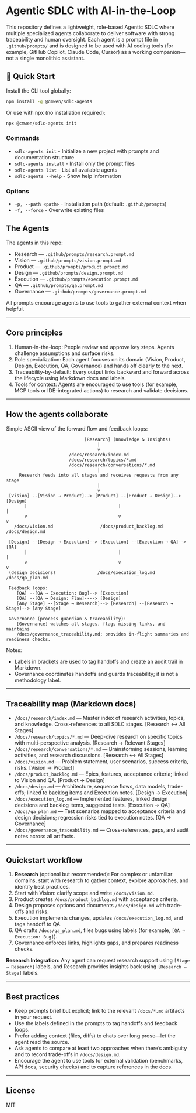 # Agentic SDLC with AI-in-the-Loop

This repository defines a lightweight, role-based Agentic SDLC where multiple specialized agents collaborate to deliver software with strong traceability and human oversight. Each agent is a prompt file in `.github/prompts/` and is designed to be used with AI coding tools (for example, GitHub Copilot, Claude Code, Cursor) as a working companion—not a single monolithic assistant.

## 🚀 Quick Start

Install the CLI tool globally:

```bash
npm install -g @cmwen/sdlc-agents
```

Or use with npx (no installation required):

```bash
npx @cmwen/sdlc-agents init
```

### Commands

- `sdlc-agents init` - Initialize a new project with prompts and documentation structure
- `sdlc-agents install` - Install only the prompt files
- `sdlc-agents list` - List all available agents
- `sdlc-agents --help` - Show help information

### Options

- `-p, --path <path>` - Installation path (default: `.github/prompts`)
- `-f, --force` - Overwrite existing files

## The Agents

The agents in this repo:
- Research — `.github/prompts/research.prompt.md`
- Vision — `.github/prompts/vision.prompt.md`
- Product — `.github/prompts/product.prompt.md`
- Design — `.github/prompts/design.prompt.md`
- Execution — `.github/prompts/execution.prompt.md`
- QA — `.github/prompts/qa.prompt.md`
- Governance — `.github/prompts/governance.prompt.md`

All prompts encourage agents to use tools to gather external context when helpful.

---

## Core principles

1. Human-in-the-loop: People review and approve key steps. Agents challenge assumptions and surface risks.
2. Role specialization: Each agent focuses on its domain (Vision, Product, Design, Execution, QA, Governance) and hands off clearly to the next.
3. Traceability-by-default: Every output links backward and forward across the lifecycle using Markdown docs and labels.
4. Tools for context: Agents are encouraged to use tools (for example, MCP tools or IDE-integrated actions) to research and validate decisions.

---

## How the agents collaborate

Simple ASCII view of the forward flow and feedback loops:

```
                              [Research] (Knowledge & Insights)
                                   |
                                   v
                        /docs/research/index.md
                        /docs/research/topics/*.md
                        /docs/research/conversations/*.md
                                   |
     Research feeds into all stages and receives requests from any stage
                                   |
                                   v
 [Vision] --[Vision → Product]--> [Product] --[Product → Design]--> [Design]
       |                                   |                             |
       v                                   v                             v
   /docs/vision.md                  /docs/product_backlog.md       /docs/design.md

 [Design] --[Design → Execution]--> [Execution] --[Execution → QA]--> [QA]
       |                                   |                             |
       v                                   v                             v
 (design decisions)                /docs/execution_log.md         /docs/qa_plan.md

 Feedback loops:
    [QA] --[QA → Execution: Bug]--> [Execution]
    [QA] --[QA → Design: Flaw]----> [Design]
    [Any Stage] --[Stage → Research]--> [Research] --[Research → Stage]--> [Any Stage]

 Governance (process guardian & traceability):
    [Governance] watches all stages, flags missing links, and maintains
    /docs/governance_traceability.md; provides in-flight summaries and readiness checks.
```

Notes:
- Labels in brackets are used to tag handoffs and create an audit trail in Markdown.
- Governance coordinates handoffs and guards traceability; it is not a methodology label.

---

## Traceability map (Markdown docs)

- `/docs/research/index.md` — Master index of research activities, topics, and knowledge. Cross-references to all SDLC stages. [Research ↔ All Stages]
- `/docs/research/topics/*.md` — Deep-dive research on specific topics with multi-perspective analysis. [Research → Relevant Stages]
- `/docs/research/conversations/*.md` — Brainstorming sessions, learning activities, and research discussions. [Research ↔ All Stages]
- `/docs/vision.md` — Problem statement, user scenarios, success criteria, risks. [Vision → Product]
- `/docs/product_backlog.md` — Epics, features, acceptance criteria; linked to Vision and QA. [Product → Design]
- `/docs/design.md` — Architecture, sequence flows, data models, trade-offs; linked to backlog items and Execution notes. [Design → Execution]
- `/docs/execution_log.md` — Implemented features, linked design decisions and backlog items, suggested tests. [Execution → QA]
- `/docs/qa_plan.md` — Test scenarios mapped to acceptance criteria and design decisions; regression risks tied to execution notes. [QA → Governance]
- `/docs/governance_traceability.md` — Cross-references, gaps, and audit notes across all artifacts.

---

## Quickstart workflow

1. **Research** (optional but recommended): For complex or unfamiliar domains, start with research to gather context, explore approaches, and identify best practices.
2. Start with Vision: clarify scope and write `/docs/vision.md`.
3. Product creates `/docs/product_backlog.md` with acceptance criteria.
4. Design proposes options and documents `/docs/design.md` with trade-offs and risks.
5. Execution implements changes, updates `/docs/execution_log.md`, and tags handoff to QA.
6. QA drafts `/docs/qa_plan.md`, files bugs using labels (for example, `[QA → Execution: Bug]`).
7. Governance enforces links, highlights gaps, and prepares readiness checks.

**Research Integration**: Any agent can request research support using `[Stage → Research]` labels, and Research provides insights back using `[Research → Stage]` labels.

---

## Best practices

- Keep prompts brief but explicit; link to the relevant `/docs/*.md` artifacts in your request.
- Use the labels defined in the prompts to tag handoffs and feedback loops.
- Prefer adding context (files, diffs) to chats over long prose—let the agent read the source.
- Ask agents to compare at least two approaches when there’s ambiguity and to record trade-offs in `/docs/design.md`.
- Encourage the agent to use tools for external validation (benchmarks, API docs, security checks) and to capture references in the docs.

---

## License

MIT
